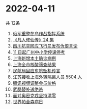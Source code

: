 # 2022-04-11
  共 12条

  <!-- BEGIN -->
  <!-- 最后更新时间:Mon Apr 11 2022 13:24:30 GMT+0000 (Coordinated Universal Time) -->
  1. [俄军重整在乌作战指挥系统](https://www.zhihu.com/search?q=俄乌局势)
1. [《凡人修仙传》24 集](https://www.zhihu.com/search?q=凡人修仙传之魔道争锋二十四集)
1. [四川航空回应飞行员发布仇恨言论](https://www.zhihu.com/search?q=四川航空回应)
1. [11 日起广州中小学停课停考](https://www.zhihu.com/search?q=广州疫情)
1. [上海新增本土确诊病例](https://www.zhihu.com/search?q=上海新增确诊)
1. [上海全市核酸筛查结果](https://www.zhihu.com/search?q=上海全市核酸筛查结果)
1. [民航局回应东航坠机传言](https://www.zhihu.com/search?q=民航局回应传言)
1. [江苏接收上海外转隔离人员 5504 人](https://www.zhihu.com/search?q=上海隔离)
1. [腾讯视频调整会员价格](https://www.zhihu.com/search?q=腾讯视频会员价格)
1. [武磊替补送绝杀](https://www.zhihu.com/search?q=武磊)
1. [面对奥密克戎坚持清零](https://www.zhihu.com/search?q=奥密克戎)
1. [世界帕金森病日](https://www.zhihu.com/search?q=世界帕金森病日)
  <!-- END -->
  